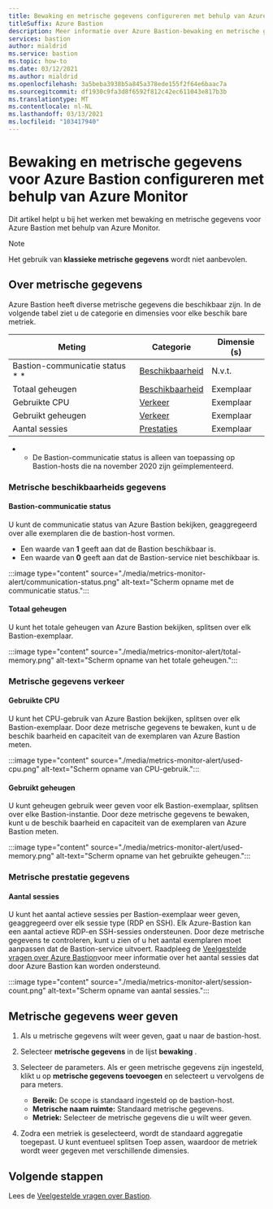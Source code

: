 ```yaml
---
title: Bewaking en metrische gegevens configureren met behulp van Azure Monitor
titleSuffix: Azure Bastion
description: Meer informatie over Azure Bastion-bewaking en metrische gegevens met behulp van Azure Monitor, de oplossing voor metrische gegevens, waarschuwingen en Diagnostische logboeken in Azure.
services: bastion
author: mialdrid
ms.service: bastion
ms.topic: how-to
ms.date: 03/12/2021
ms.author: mialdrid
ms.openlocfilehash: 3a5beba3938b5a845a378ede155f2f64e6baac7a
ms.sourcegitcommit: df1930c9fa3d8f6592f812c42ec611043e817b3b
ms.translationtype: MT
ms.contentlocale: nl-NL
ms.lasthandoff: 03/13/2021
ms.locfileid: "103417940"
---
```

# <a name="how-to-configure-monitoring-and-metrics-for-azure-bastion-using-azure-monitor"></a>Bewaking en metrische gegevens voor Azure Bastion configureren met behulp van Azure Monitor

Dit artikel helpt u bij het werken met bewaking en metrische gegevens voor Azure Bastion met behulp van Azure Monitor.

>[!NOTE]
>Het gebruik van **klassieke metrische gegevens** wordt niet aanbevolen.
>

## <a name="about-metrics"></a>Over metrische gegevens

Azure Bastion heeft diverse metrische gegevens die beschikbaar zijn. In de volgende tabel ziet u de categorie en dimensies voor elke beschik bare metriek.

|**Meting**|**Categorie**|**Dimensie (s)**|
| --- | --- | --- |
|Bastion-communicatie status * *|[Beschikbaarheid](#availability)|N.v.t.|
|Totaal geheugen|[Beschikbaarheid](#availability)|Exemplaar|
|Gebruikte CPU|[Verkeer](#traffic)|Exemplaar
|Gebruikt geheugen|[Verkeer](#traffic)|Exemplaar
|Aantal sessies|[Prestaties](#performance)|Exemplaar|

* * De Bastion-communicatie status is alleen van toepassing op Bastion-hosts die na november 2020 zijn geïmplementeerd.

### <a name="availability-metrics"></a><a name="availability"></a>Metrische beschikbaarheids gegevens

#### <a name="bastion-communication-status"></a><a name="communication-status"></a>Bastion-communicatie status

U kunt de communicatie status van Azure Bastion bekijken, geaggregeerd over alle exemplaren die de bastion-host vormen.

* Een waarde van **1** geeft aan dat de Bastion beschikbaar is.
* Een waarde van **0** geeft aan dat de Bastion-service niet beschikbaar is.

:::image type="content" source="./media/metrics-monitor-alert/communication-status.png" alt-text="Scherm opname met de communicatie status.":::

#### <a name="total-memory"></a><a name="total-memory"></a>Totaal geheugen

U kunt het totale geheugen van Azure Bastion bekijken, splitsen over elk Bastion-exemplaar.

:::image type="content" source="./media/metrics-monitor-alert/total-memory.png" alt-text="Scherm opname van het totale geheugen.":::

### <a name="traffic-metrics"></a><a name="traffic"></a>Metrische gegevens verkeer

#### <a name="used-cpu"></a><a name="used-cpu"></a>Gebruikte CPU

U kunt het CPU-gebruik van Azure Bastion bekijken, splitsen over elk Bastion-exemplaar. Door deze metrische gegevens te bewaken, kunt u de beschik baarheid en capaciteit van de exemplaren van Azure Bastion meten.

:::image type="content" source="./media/metrics-monitor-alert/used-cpu.png" alt-text="Scherm opname van CPU-gebruik.":::

#### <a name="used-memory"></a><a name="used-memory"></a>Gebruikt geheugen

U kunt geheugen gebruik weer geven voor elk Bastion-exemplaar, splitsen over elke Bastion-instantie. Door deze metrische gegevens te bewaken, kunt u de beschik baarheid en capaciteit van de exemplaren van Azure Bastion meten.

:::image type="content" source="./media/metrics-monitor-alert/used-memory.png" alt-text="Scherm opname van het gebruikte geheugen.":::

### <a name="performance-metrics"></a><a name="performance"></a>Metrische prestatie gegevens

#### <a name="session-count"></a>Aantal sessies

U kunt het aantal actieve sessies per Bastion-exemplaar weer geven, geaggregeerd over elk sessie type (RDP en SSH). Elk Azure-Bastion kan een aantal actieve RDP-en SSH-sessies ondersteunen. Door deze metrische gegevens te controleren, kunt u zien of u het aantal exemplaren moet aanpassen dat de Bastion-service uitvoert. Raadpleeg de [Veelgestelde vragen over Azure Bastion](bastion-faq.md)voor meer informatie over het aantal sessies dat door Azure Bastion kan worden ondersteund.

:::image type="content" source="./media/metrics-monitor-alert/session-count.png" alt-text="Scherm opname van aantal sessies.":::

## <a name="how-to-view-metrics"></a><a name="metrics"></a>Metrische gegevens weer geven

1. Als u metrische gegevens wilt weer geven, gaat u naar de bastion-host.
1. Selecteer **metrische gegevens** in de lijst **bewaking** .
1. Selecteer de parameters. Als er geen metrische gegevens zijn ingesteld, klikt u op **metrische gegevens toevoegen** en selecteert u vervolgens de para meters.

   * **Bereik:** De scope is standaard ingesteld op de bastion-host.
   * **Metrische naam ruimte:** Standaard metrische gegevens.
   * **Metriek:** Selecteer de metrische gegevens die u wilt weer geven.

1. Zodra een metriek is geselecteerd, wordt de standaard aggregatie toegepast. U kunt eventueel splitsen Toep assen, waardoor de metriek wordt weer gegeven met verschillende dimensies.

## <a name="next-steps"></a>Volgende stappen

Lees de [Veelgestelde vragen over Bastion](bastion-faq.md).
  
